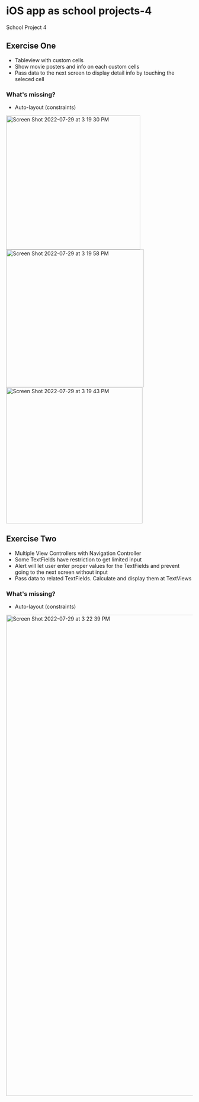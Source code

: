 # iOS app as school projects-4
 School Project 4
## Exercise One
- Tableview with custom cells
- Show movie posters and info on each custom cells
- Pass data to the next screen to display detail info by touching the seleced cell
### What's missing?
- Auto-layout (constraints)

<img width="362" alt="Screen Shot 2022-07-29 at 3 19 30 PM" src="https://user-images.githubusercontent.com/37741042/181829861-d2f65276-1f9f-4193-a776-9d7da8d4e81b.png">
<img width="372" alt="Screen Shot 2022-07-29 at 3 19 58 PM" src="https://user-images.githubusercontent.com/37741042/181829929-1f130a70-6327-4529-b9be-74704fe007ec.png">
<img width="368" alt="Screen Shot 2022-07-29 at 3 19 43 PM" src="https://user-images.githubusercontent.com/37741042/181829889-7364a351-b468-4db2-8e59-81ff3c944465.png">


## Exercise Two
- Multiple View Controllers with Navigation Controller
- Some TextFields have restriction to get limited input
- Alert will let user enter proper values for the TextFields and prevent going to the next screen without input
- Pass data to related TextFields. Calculate and display them at TextViews

### What's missing?
- Auto-layout (constraints)

<img width="1300" alt="Screen Shot 2022-07-29 at 3 22 39 PM" src="https://user-images.githubusercontent.com/37741042/181830021-e7306305-4c74-486f-9e40-52359215b3f4.png">


